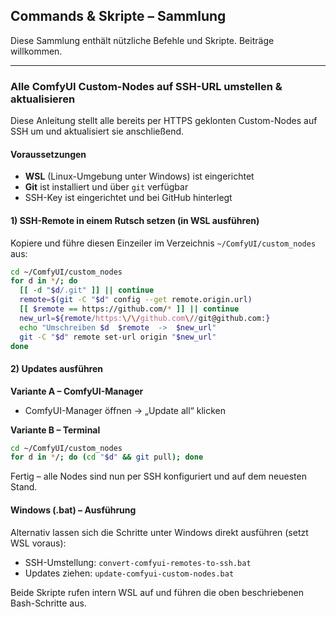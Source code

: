## Commands & Skripte – Sammlung

Diese Sammlung enthält nützliche Befehle und Skripte. Beiträge willkommen.

---

### Alle ComfyUI Custom-Nodes auf SSH-URL umstellen & aktualisieren

Diese Anleitung stellt alle bereits per HTTPS geklonten Custom-Nodes auf SSH um und aktualisiert sie anschließend.

#### Voraussetzungen
- **WSL** (Linux-Umgebung unter Windows) ist eingerichtet
- **Git** ist installiert und über `git` verfügbar
- SSH-Key ist eingerichtet und bei GitHub hinterlegt

#### 1) SSH-Remote in einem Rutsch setzen (in WSL ausführen)
Kopiere und führe diesen Einzeiler im Verzeichnis `~/ComfyUI/custom_nodes` aus:

```bash
cd ~/ComfyUI/custom_nodes
for d in */; do
  [[ -d "$d/.git" ]] || continue
  remote=$(git -C "$d" config --get remote.origin.url)
  [[ $remote == https://github.com/* ]] || continue
  new_url=${remote/https:\/\/github.com\//git@github.com:}
  echo "Umschreiben $d  $remote  ->  $new_url"
  git -C "$d" remote set-url origin "$new_url"
done
```

#### 2) Updates ausführen

**Variante A – ComfyUI-Manager**
- ComfyUI-Manager öffnen → „Update all“ klicken

**Variante B – Terminal**

```bash
cd ~/ComfyUI/custom_nodes
for d in */; do (cd "$d" && git pull); done
```

Fertig – alle Nodes sind nun per SSH konfiguriert und auf dem neuesten Stand.


#### Windows (.bat) – Ausführung

Alternativ lassen sich die Schritte unter Windows direkt ausführen (setzt WSL voraus):

- SSH-Umstellung: `convert-comfyui-remotes-to-ssh.bat`
- Updates ziehen: `update-comfyui-custom-nodes.bat`

Beide Skripte rufen intern WSL auf und führen die oben beschriebenen Bash-Schritte aus.


